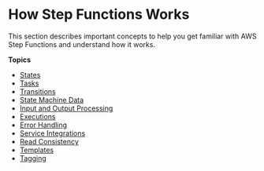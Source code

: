 # How Step Functions Works<a name="how-step-functions-works"></a>

This section describes important concepts to help you get familiar with AWS Step Functions and understand how it works\.

**Topics**
+ [States](concepts-states.md)
+ [Tasks](concepts-tasks.md)
+ [Transitions](concepts-transitions.md)
+ [State Machine Data](concepts-state-machine-data.md)
+ [Input and Output Processing](concepts-input-output-filtering.md)
+ [Executions](concepts-state-machine-executions.md)
+ [Error Handling](concepts-error-handling.md)
+ [Service Integrations](concepts-service-integrations.md)
+ [Read Consistency](concepts-read-consistency.md)
+ [Templates](concepts-templates.md)
+ [Tagging](concepts-tagging.md)